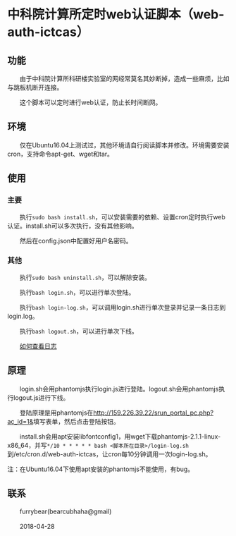 # 中科院计算所定时web认证脚本（web-auth-ictcas）

## 功能

　　由于中科院计算所科研楼实验室的网经常莫名其妙断掉，造成一些麻烦，比如与跳板机断开连接。

　　这个脚本可以定时进行web认证，防止长时间断网。

## 环境

　　仅在Ubuntu16.04上测试过，其他环境请自行阅读脚本并修改。环境需要安装cron，支持命令apt-get、wget和tar。

## 使用

### 主要

　　执行`sudo bash install.sh`，可以安装需要的依赖、设置cron定时执行web认证。install.sh可以多次执行，没有其他影响。

　　然后在config.json中配置好用户名密码。

### 其他

　　执行`sudo bash uninstall.sh`，可以解除安装。

　　执行`bash login.sh`，可以进行单次登陆。

　　执行`bash login-log.sh`，可以调用login.sh进行单次登录并记录一条日志到login.log。

　　执行`bash logout.sh`，可以进行单次下线。

　　[如何查看日志](https://blog.csdn.net/u014221090/article/details/53835969)

## 原理

　　login.sh会用phantomjs执行login.js进行登陆。logout.sh会用phantomjs执行logout.js进行下线。

　　登陆原理是用phantomjs在<http://159.226.39.22/srun_portal_pc.php?ac_id=1&>填写表单，然后点击登陆按钮。

　　install.sh会用apt安装libfontconfig1，用wget下载phantomjs-2.1.1-linux-x86_64，并写`*/10 * * * * * bash <脚本所在目录>/login-log.sh`到/etc/cron.d/web-auth-ictcas，让cron每10分钟调用一次login-log.sh。

注：在Ubuntu16.04下使用apt安装的phantomjs不能使用，有bug。

## 联系

　　furrybear(bearcubhaha@gmail) 

　　2018-04-28
